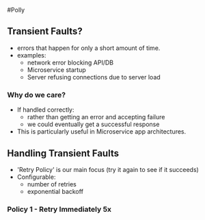 #Polly

## Transient Faults?
- errors that happen for only a short amount of time.
- examples:
    - network error blocking API/DB
    - Microservice startup
    - Server refusing connections due to server load

### Why do we care?
- If handled correctly:
    - rather than getting an error and accepting failure
    - we could eventually get a successful response
- This is particularly useful in Microservice app architectures.

## Handling Transient Faults
- 'Retry Policy' is our main focus (try it again to see if it succeeds)
- Configurable:
    - number of retries
    - exponential backoff

### Policy 1 - Retry Immediately 5x